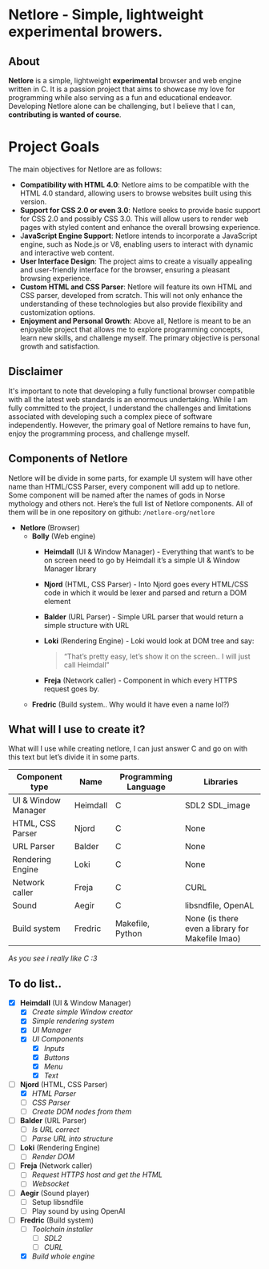 # Netlore - Simple, lightweight experimental browers.

## About

**Netlore** is a simple, lightweight **experimental** browser and web engine written in C. It is a passion project that aims to showcase my love for programming while also serving as a fun and educational endeavor. Developing Netlore alone can be challenging, but I believe that I can, **contributing is wanted of course**.

# Project Goals

The main objectives for Netlore are as follows:
- **Compatibility with HTML 4.0**: Netlore aims to be compatible with the HTML 4.0 standard, allowing users to browse websites built using this version.
- **Support for CSS 2.0 or even 3.0**: Netlore seeks to provide basic support for CSS 2.0 and possibly CSS 3.0. This will allow users to render web pages with styled content and enhance the overall browsing experience.
- J**avaScript Engine Support**: Netlore intends to incorporate a JavaScript engine, such as Node.js or V8, enabling users to interact with dynamic and interactive web content.
- **User Interface Design**: The project aims to create a visually appealing and user-friendly interface for the browser, ensuring a pleasant browsing experience.
- **Custom HTML and CSS Parser**: Netlore will feature its own HTML and CSS parser, developed from scratch. This will not only enhance the understanding of these technologies but also provide flexibility and customization options.
- **Enjoyment and Personal Growth**: Above all, Netlore is meant to be an enjoyable project that allows me to explore programming concepts, learn new skills, and challenge myself. The primary objective is personal growth and satisfaction.

## Disclaimer

It's important to note that developing a fully functional browser compatible with all the latest web standards is an enormous undertaking. While I am fully committed to the project, I understand the challenges and limitations associated with developing such a complex piece of software independently. However, the primary goal of Netlore remains to have fun, enjoy the programming process, and challenge myself.

## Components of Netlore

Netlore will be divide in some parts, for example UI system will have other name than HTML/CSS Parser, every component will add up to netlore. Some component will be named after the names of gods in Norse mythology and others not. Here’s the full list of Netlore components. All of them will be in one repository on github: `/netlore-org/netlore`

- **Netlore** (Browser)
    - **Bolly** (Web engine)
        - **Heimdall** (UI & Window Manager) - Everything that want’s to be on screen need to go by Heimdall it’s a simple UI & Window Manager library
        - **Njord** (HTML, CSS Parser) - Into Njord goes every HTML/CSS code in which it would be lexer and parsed and return a DOM element
        - **Balder** (URL Parser) - Simple URL parser that would return a simple structure with URL
        - **Loki** (Rendering Engine) - Loki would look at DOM tree and say:
            
            > “That’s pretty easy, let’s show it on the screen.. I will just call Heimdall”
            > 
        - **Freja** (Network caller) - Component in which every HTTPS request goes by.
    - **Fredric** (Build system.. Why would it have even a name lol?)

## What will I use to create it?

What will I use while creating netlore, I can just answer C and go on with this text but let’s divide it in some parts.

| Component type | Name | Programming Language | Libraries |
| --- | --- | --- | --- |
| UI & Window Manager | Heimdall | C | SDL2 SDL_image |
| HTML, CSS Parser | Njord | C | None |
| URL Parser | Balder | C | None |
| Rendering Engine | Loki | C | None |
| Network caller | Freja | C | CURL |
| Sound | Aegir | C | libsndfile, OpenAL |
| Build system | Fredric | Makefile, Python | None (is there even a library for Makefile lmao) |

  *As you see i really like C :3*

## To do list..

- [X]  **Heimdall** (UI & Window Manager)
    - [X]  *Create simple Window creator*
    - [X]  *Simple rendering system*
    - [X]  *UI Manager*
    - [X]  *UI Components*
        - [X]  *Inputs*
        - [X]  *Buttons*
        - [X]  *Menu*
        - [X]  *Text*
- [ ]  **Njord** (HTML, CSS Parser)
    - [X]  *HTML Parser*
    - [ ]  *CSS Parser*
    - [ ]  *Create DOM nodes from them*
- [ ]  **Balder** (URL Parser)
    - [ ]  *Is URL correct*
    - [ ]  *Parse URL into structure*
- [ ]  **Loki** (Rendering Engine)
    - [ ]  *Render DOM*
- [ ]  **Freja** (Network caller)
    - [ ]  *Request HTTPS host and get the HTML*
    - [ ]  *Websocket*
- [ ]  **Aegir** (Sound player)
    - [ ]  Setup libsndfile
    - [ ]  Play sound by using OpenAI
- [ ]  **Fredric** (Build system)
    - [ ]  *Toolchain installer*
        - [ ]  *SDL2*
        - [ ]  *CURL*
    - [X]  *Build whole engine*
